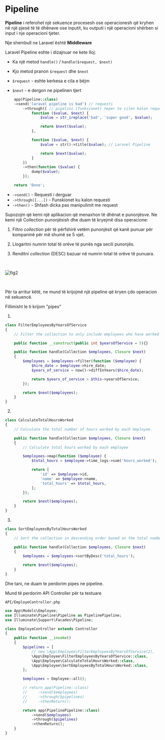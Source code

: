 # Pipeline

**Pipeline** i referohet një sekuence procesesh ose operacionesh që kryhen në një pjesë të të dhënave ose inputit, ku outputi i një operacioni shërben si input i nje operacioni tjeter.

Nje shembull ne Laravel është **Middleware**

Laravel Pipeline eshte i dizajnuar ne kete lloj:

-   Ka një metod `handle()` / `handle($request, $next)`

-   Kjo metod pranon `$request` dhe `$next`
-   `$request` - eshte kerkesa e cila e bëjm
-   `$next` - e dergon ne pipelinen tjert

```php
    app(Pipeline::class)
    ->send('laravel pipeline is bad') // requesti
        ->through([ // pipelini (funksionet) neper te cilen kalon requesti
            function ($value, $next) {
                $value = str_ireplace('bad', 'super good', $value);

                return $next($value);
            },

            function ($value, $next) {
                $value = str()->title($value); // Laravel Pipeline

                return $next($value);
            }
        ])
        ->then(function ($value) {
            dump($value);
        });

    return 'Done';

```

-   `->send()` - Requesti i derguar
-   `->through([...])` - Funskionet ku kalon requesti
-   `->then()` - Shfash dicka pas manipulimit me request


Supozojm që kemi një aplikacion që menaxhon të dhënat e punonjësve. Ne kemi një Collection punonjësish dhe duam të kryejmë disa operacione:

1. Filtro _collection_ për të përfshirë vetëm punonjësit që kanë punuar për kompaninë për më shumë se 5 vjet.

2. Llogaritni numrin total të orëve të punës nga secili punonjës.

3. Renditni _collection_ (DESC) bazuar në numrin total të orëve të punuara.

<br />

![fig2](https://user-images.githubusercontent.com/50520333/228684638-5089acb9-1170-441d-84ed-f8e2bff4bd12.png)

<br />


Për ta arritur këtë, ne mund të krijojmë një pipeline që kryen çdo operacion në sekuencë.

Fillimisht le ti krijom "pipes"

1.

```php
class FilterEmployeesByYearsOfService
{
    // Filter the collection to only include employees who have worked for the company for more than 5 years.

    public function __construct(public int $yearsOfService = 5){}

    public function handle(Collection $employees, Closure $next)
    {
        $employees = $employees->filter(function ($employee) {
            $hire_date = $employee->hire_date;
            $years_of_service = now()->diffInYears($hire_date);

            return $years_of_service > $this->yearsOfService;
        });

        return $next($employees);
    }
}
```

2.

```php
class CalculateTotalHoursWorked
{
    // Calculate the total number of hours worked by each employee.

    public function handle(Collection $employees, Closure $next)
    {
        // Calculate total hours worked by each employee

        $employees->map(function ($employee) {
            $total_hours = $employee->time_logs->sum('hours_worked');

            return [
                'id' => $employee->id,
                'name' => $employee->name,
                'total_hours' => $total_hours,
            ];
        });

        return $next($employees);
    }
}
```

3.
```php
class SortEmployeesByTotalHoursWorked
{
    // Sort the collection in descending order based on the total number of hours worked.

    public function handle(Collection $employees, Closure $next)
    {
        $employees = $employees->sortByDesc('total_hours');

        return $next($employees);
    }
}
```

Dhe tani, ne duam te perdorim pipes ne pipeline.

Mund të perdorim API Controller për ta testuare

`API/EmployeController.php`
```php
use App\Models\Employee;
use Illuminate\Pipeline\Pipeline as PipelinePipeline;
use Illuminate\Support\Facades\Pipeline;

class EmployeController extends Controller
{
    public function __invoke()
    {
        $pipelines = [
            // new \App\Employee\FilterEmployeesByYearsOfService(2),
            \App\Employee\FilterEmployeesByYearsOfService::class,
            \App\Employee\CalculateTotalHoursWorked::class,
            \App\Employee\SortEmployeesByTotalHoursWorked::class,
        ];

        $employees = Employee::all();

        // return app(Pipeline::class)
        //     ->send($employees)
        //     ->through($pipelines)
        //     ->thenReturn();

        return app(PipelinePipeline::class)
            ->send($employees)
            ->through($pipelines)
            ->thenReturn();
    }
}
```
